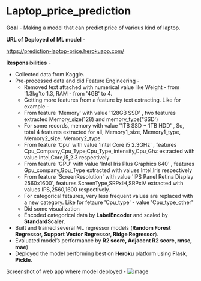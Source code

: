 # Laptop_price_prediction

**Goal** - Making a model that can predict price of various kind of laptop.

**URL of Deployed of ML model** - 

https://prediction-laptop-price.herokuapp.com/


**Responsibilities** -

* Collected data from Kaggle.
* Pre-processed data and did Feature Engineering - 
  * Removed text attached with numerical value like Weight - from '1.3kg'to 1.3, RAM - from '4GB' to 4.
  * Getting more features from a feature by text extracting. Like for example -
   * From feature 'Memory' with value '128GB SSD' , two features extracted Memory_size(128) and memory_type("SSD')
   * For some records, memory with value '1TB SSD +  1TB HDD' , So, total 4 features extracted for all, Memory1_size, Memory1_type, Memory2_size, Memory2_type  
   * From feature 'Cpu' with value 'Intel Core i5 2.3GHz' , features Cpu_Company,Cpu_Type,Cpu_Type_intensity,Cpu_Ghz extracted with value Intel,Core,i5,2.3 respectively 
   * From feature 'GPU' with value 'Intel Iris Plus Graphics 640' , features Gpu_company,Gpu_Type extracted with values Intel,Iris respectively
   * From feature 'ScreenResolution' with value 'IPS Panel Retina Display 2560x1600', features ScreenType,SRPxlH,SRPxlV extracted with values IPS,2560,1600 respectively.
  * For categorical fetaures, very less frequent values are replaced with a new category. Like for fetaure 'Cpu_type' - value 'Cpu_type_other'
  * Did some visualization
  * Encoded categorical data by **LabelEncoder** and scaled by **StandardScaler**.  
* Built and trained several ML regressor models (**Random Forest Regressor, Support Vector Regressor, Ridge Regressor**).
* Evaluated model’s performance by **R2 score, Adjacent R2 score, rmse, mae**)
* Deployed the model performing best on **Heroku** platform using **Flask, Pickle**.

Screenshot of web app where model deployed - 
![image](https://user-images.githubusercontent.com/77465776/160210770-f333d9e7-35b5-4611-a972-c445803d47a5.png)


